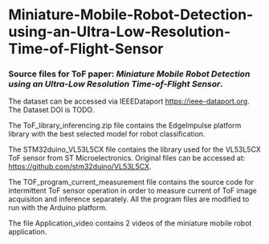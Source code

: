 # Miniature-Mobile-Robot-Detection-using-an-Ultra-Low-Resolution-Time-of-Flight-Sensor

### Source files for ToF paper: *Miniature Mobile Robot Detection using an Ultra-Low Resolution Time-of-Flight Sensor*.

The dataset can be accessed via IEEEDataport https://ieee-dataport.org. The Dataset DOI is TODO.

The ToF_library_inferencing.zip file contains the EdgeImpulse platform library with the best selected model for robot classification.

The STM32duino_VL53L5CX file contains the library used for the VL53L5CX ToF sensor from ST Microelectronics. Original files can be accessed at: https://github.com/stm32duino/VL53L5CX.

The TOF_program_current_measurement file contains the source code for intermittent ToF sensor operation in order to measure current of ToF image acquisiton and inference separately. All the program files are modified to run with the Arduino platform.

The file Application_video contains 2 videos of the miniature mobile robot application.
